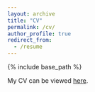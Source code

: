 ```yaml
---
layout: archive
title: "CV"
permalink: /cv/
author_profile: true
redirect_from:
  - /resume
---
```


{% include base_path %}


My CV can be viewed [here](https://drive.google.com/file/d/1wigHDDbxJKM937TXWTsrrmgF077WXFws/view?usp=sharing).